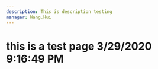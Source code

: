 ```yaml
---
description: This is description testing
manager: Wang.Hui
---
```

# this is a test page 3/29/2020 9:16:49 PM
